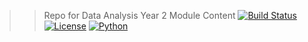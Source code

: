 >> Repo for Data Analysis Year 2 Module Content
[![Build Status](https://img.shields.io/badge/build-passing-brightgreen)](https://github.com/phizzii/CircleCI/actions)
[![License](https://img.shields.io/badge/license-MIT-blue)](LICENSE)
[![Python](https://img.shields.io/badge/python-3.10-blue)](https://www.python.org/)
